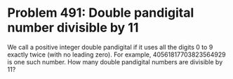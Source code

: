 # Problem 491: Double pandigital number divisible by 11
We call a positive integer double pandigital if it uses all the digits 0
to 9 exactly twice (with no leading zero). For example,
40561817703823564929 is one such number. How many double pandigital
numbers are divisible by 11?
